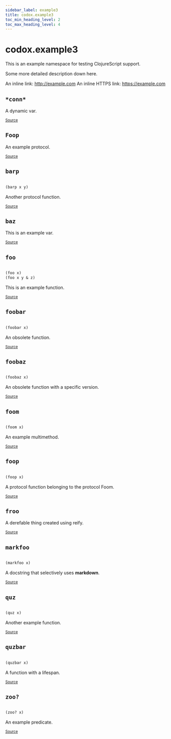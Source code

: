 ```yaml
---
sidebar_label: example3
title: codox.example3
toc_min_heading_level: 2
toc_max_heading_level: 4
---
```


# <a name="codox.example3">codox.example3</a>


This is an example namespace for testing ClojureScript support.

  Some more detailed description down here.

  An inline link: http://example.com
  An inline HTTPS link: https://example.com




## <a name="codox.example3/*conn*">`*conn*`</a><a name="codox.example3/*conn*"></a>




A dynamic var.
<p><sub><a href="https://github.com/weavejester/codox/blob/master/example/src/clojure/codox/example3.cljs#L60-L62">Source</a></sub></p>

## <a name="codox.example3/Foop">`Foop`</a><a name="codox.example3/Foop"></a>




An example protocol.
<p><sub><a href="https://github.com/weavejester/codox/blob/master/example/src/clojure/codox/example3.cljs#L43-L46">Source</a></sub></p>

## <a name="codox.example3/barp">`barp`</a><a name="codox.example3/barp"></a>
``` clojure

(barp x y)
```

Another protocol function.
<p><sub><a href="https://github.com/weavejester/codox/blob/master/example/src/clojure/codox/example3.cljs#L46-L46">Source</a></sub></p>

## <a name="codox.example3/baz">`baz`</a><a name="codox.example3/baz"></a>




This is an example var.
<p><sub><a href="https://github.com/weavejester/codox/blob/master/example/src/clojure/codox/example3.cljs#L15-L17">Source</a></sub></p>

## <a name="codox.example3/foo">`foo`</a><a name="codox.example3/foo"></a>
``` clojure

(foo x)
(foo x y & z)
```

This is an example function.
<p><sub><a href="https://github.com/weavejester/codox/blob/master/example/src/clojure/codox/example3.cljs#L10-L13">Source</a></sub></p>

## <a name="codox.example3/foobar">`foobar`</a><a name="codox.example3/foobar"></a>
``` clojure

(foobar x)
```

An obsolete function.
<p><sub><a href="https://github.com/weavejester/codox/blob/master/example/src/clojure/codox/example3.cljs#L28-L31">Source</a></sub></p>

## <a name="codox.example3/foobaz">`foobaz`</a><a name="codox.example3/foobaz"></a>
``` clojure

(foobaz x)
```

An obsolete function with a specific version.
<p><sub><a href="https://github.com/weavejester/codox/blob/master/example/src/clojure/codox/example3.cljs#L33-L36">Source</a></sub></p>

## <a name="codox.example3/foom">`foom`</a><a name="codox.example3/foom"></a>
``` clojure

(foom x)
```

An example multimethod.
<p><sub><a href="https://github.com/weavejester/codox/blob/master/example/src/clojure/codox/example3.cljs#L48-L51">Source</a></sub></p>

## <a name="codox.example3/foop">`foop`</a><a name="codox.example3/foop"></a>
``` clojure

(foop x)
```

A protocol function belonging to the protocol Foom.
<p><sub><a href="https://github.com/weavejester/codox/blob/master/example/src/clojure/codox/example3.cljs#L45-L45">Source</a></sub></p>

## <a name="codox.example3/froo">`froo`</a><a name="codox.example3/froo"></a>




A derefable thing created using reify.
<p><sub><a href="https://github.com/weavejester/codox/blob/master/example/src/clojure/codox/example3.cljs#L64-L67">Source</a></sub></p>

## <a name="codox.example3/markfoo">`markfoo`</a><a name="codox.example3/markfoo"></a>
``` clojure

(markfoo x)
```

A docstring that selectively uses **markdown**.
<p><sub><a href="https://github.com/weavejester/codox/blob/master/example/src/clojure/codox/example3.cljs#L55-L58">Source</a></sub></p>

## <a name="codox.example3/quz">`quz`</a><a name="codox.example3/quz"></a>
``` clojure

(quz x)
```

Another example function.
<p><sub><a href="https://github.com/weavejester/codox/blob/master/example/src/clojure/codox/example3.cljs#L23-L26">Source</a></sub></p>

## <a name="codox.example3/quzbar">`quzbar`</a><a name="codox.example3/quzbar"></a>
``` clojure

(quzbar x)
```

A function with a lifespan.
<p><sub><a href="https://github.com/weavejester/codox/blob/master/example/src/clojure/codox/example3.cljs#L38-L41">Source</a></sub></p>

## <a name="codox.example3/zoo?">`zoo?`</a><a name="codox.example3/zoo?"></a>
``` clojure

(zoo? x)
```

An example predicate.
<p><sub><a href="https://github.com/weavejester/codox/blob/master/example/src/clojure/codox/example3.cljs#L19-L21">Source</a></sub></p>
